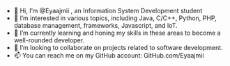 - 👋 Hi, I’m @Eyaajmii , an Information System Development student
- 👀 I’m interested in various topics, including Java, C/C++, Python, PHP, database management, frameworks, Javascript, and IoT.
- 🌱  I’m currently learning and honing my skills in these areas to become a well-rounded developer.
- 💞️ I’m looking to collaborate on projects related to software development. 
- 📫 You can reach me on my GitHub account: GitHub.com/Eyaajmii

<!---
Eyaajmii/Eyaajmii is a ✨ particular ✨ repository because its `README.md` (this file) appears on your GitHub profile.
You can click the Preview link to take a look at your changes.
--->
